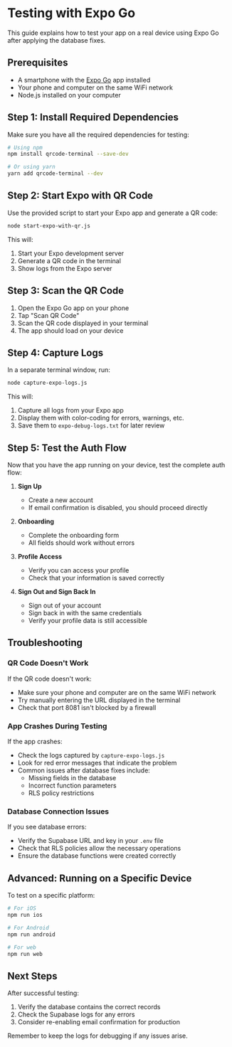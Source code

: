 # Testing with Expo Go

This guide explains how to test your app on a real device using Expo Go after applying the database fixes.

## Prerequisites

- A smartphone with the [Expo Go](https://expo.dev/client) app installed
- Your phone and computer on the same WiFi network
- Node.js installed on your computer

## Step 1: Install Required Dependencies

Make sure you have all the required dependencies for testing:

```bash
# Using npm
npm install qrcode-terminal --save-dev

# Or using yarn
yarn add qrcode-terminal --dev
```

## Step 2: Start Expo with QR Code

Use the provided script to start your Expo app and generate a QR code:

```bash
node start-expo-with-qr.js
```

This will:
1. Start your Expo development server
2. Generate a QR code in the terminal
3. Show logs from the Expo server

## Step 3: Scan the QR Code

1. Open the Expo Go app on your phone
2. Tap "Scan QR Code"
3. Scan the QR code displayed in your terminal
4. The app should load on your device

## Step 4: Capture Logs

In a separate terminal window, run:

```bash
node capture-expo-logs.js
```

This will:
1. Capture all logs from your Expo app
2. Display them with color-coding for errors, warnings, etc.
3. Save them to `expo-debug-logs.txt` for later review

## Step 5: Test the Auth Flow

Now that you have the app running on your device, test the complete auth flow:

1. **Sign Up**
   - Create a new account
   - If email confirmation is disabled, you should proceed directly

2. **Onboarding**
   - Complete the onboarding form
   - All fields should work without errors

3. **Profile Access**
   - Verify you can access your profile
   - Check that your information is saved correctly

4. **Sign Out and Sign Back In**
   - Sign out of your account
   - Sign back in with the same credentials
   - Verify your profile data is still accessible

## Troubleshooting

### QR Code Doesn't Work

If the QR code doesn't work:
- Make sure your phone and computer are on the same WiFi network
- Try manually entering the URL displayed in the terminal
- Check that port 8081 isn't blocked by a firewall

### App Crashes During Testing

If the app crashes:
- Check the logs captured by `capture-expo-logs.js`
- Look for red error messages that indicate the problem
- Common issues after database fixes include:
  - Missing fields in the database
  - Incorrect function parameters
  - RLS policy restrictions

### Database Connection Issues

If you see database errors:
- Verify the Supabase URL and key in your `.env` file
- Check that RLS policies allow the necessary operations
- Ensure the database functions were created correctly

## Advanced: Running on a Specific Device

To test on a specific platform:

```bash
# For iOS
npm run ios

# For Android
npm run android

# For web
npm run web
```

## Next Steps

After successful testing:
1. Verify the database contains the correct records
2. Check the Supabase logs for any errors
3. Consider re-enabling email confirmation for production

Remember to keep the logs for debugging if any issues arise.
